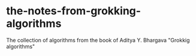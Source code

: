 # the-notes-from-grokking-algorithms
The collection of algorithms from the book of Aditya Y. Bhargava "Grokkig algorithms"
